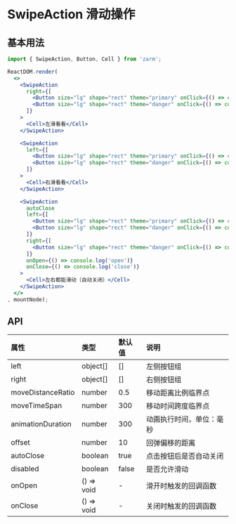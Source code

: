 # SwipeAction 滑动操作



## 基本用法
```jsx
import { SwipeAction, Button, Cell } from 'zarm';

ReactDOM.render(
  <>
    <SwipeAction
      right={[
        <Button size="lg" shape="rect" theme="primary" onClick={() => console.log('右按钮1')}>右按钮1</Button>,
        <Button size="lg" shape="rect" theme="danger" onClick={() => console.log('右按钮2')}>右按钮2</Button>,
      ]}
    >
      <Cell>左滑看看</Cell>
    </SwipeAction>

    <SwipeAction
      left={[
        <Button size="lg" shape="rect" theme="primary" onClick={() => console.log('左按钮1')}>左按钮1</Button>,
        <Button size="lg" shape="rect" theme="danger" onClick={() => console.log('左按钮2')}>左按钮2</Button>,
      ]}
    >
      <Cell>右滑看看</Cell>
    </SwipeAction>

    <SwipeAction
      autoClose
      left={[
        <Button size="lg" shape="rect" theme="primary" onClick={() => console.log('左按钮1')}>左按钮1</Button>,
        <Button size="lg" shape="rect" theme="danger" onClick={() => console.log('左按钮2')}>左按钮2</Button>,
      ]}
      right={[
        <Button size="lg" shape="rect" theme="danger" onClick={() => console.log('右按钮1')}>右按钮2</Button>,
      ]}
      onOpen={() => console.log('open')}
      onClose={() => console.log('close')}
    >
      <Cell>左右都能滑动（自动关闭）</Cell>
    </SwipeAction>
  </>
, mountNode);
```



## API

| 属性 | 类型 | 默认值 | 说明 |
| :--- | :--- | :--- | :--- |
| left | object[] | [] | 左侧按钮组 |
| right | object[] | [] | 右侧按钮组 |
| moveDistanceRatio | number | 0.5 | 移动距离比例临界点 |
| moveTimeSpan | number | 300 | 移动时间跨度临界点 |
| animationDuration | number | 300 | 动画执行时间，单位：毫秒 |
| offset | number | 10 | 回弹偏移的距离 |
| autoClose | boolean | true | 点击按钮后是否自动关闭 | 
| disabled | boolean | false | 是否允许滑动 |
| onOpen | () => void | - | 滑开时触发的回调函数 |
| onClose | () => void | - | 关闭时触发的回调函数 |
